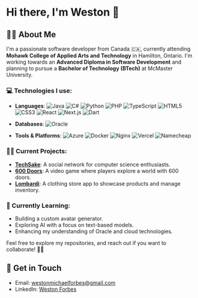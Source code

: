 # Hi there, I'm Weston 👋

## 👨‍💻 About Me
I'm a passionate software developer from Canada 🇨🇦, currently attending **Mohawk College of Applied Arts and Technology** in Hamilton, Ontario. I'm working towards an **Advanced Diploma in Software Development** and planning to pursue a **Bachelor of Technology (BTech)** at McMaster University.

### 💻 Technologies I use:

- **Languages**: 
  ![Java](https://img.shields.io/badge/-Java-black?logo=openjdk) 
  ![C#](https://img.shields.io/badge/-C%23-black?logo=cshrp) 
  ![Python](https://img.shields.io/badge/-Python-black?logo=python) 
  ![PHP](https://img.shields.io/badge/-PHP-black?logo=php) 
  ![TypeScript](https://img.shields.io/badge/-TypeScript-black?logo=typescript) 
  ![HTML5](https://img.shields.io/badge/-HTML5-black?logo=html5) 
  ![CSS3](https://img.shields.io/badge/-CSS3-black?logo=css3) 
  ![React](https://img.shields.io/badge/-React-black?logo=react) 
  ![Next.js](https://img.shields.io/badge/-Next.js-black?logo=next.js)
  ![Dart](https://img.shields.io/badge/-Dart-black?logo=dart)

- **Databases**: 
  ![Oracle](https://img.shields.io/badge/-Oracle-black?logo=oracle)

- **Tools & Platforms**:
  ![Azure](https://img.shields.io/badge/-Azure-black?logo=microsoft-azure) 
  ![Docker](https://img.shields.io/badge/-Docker-black?logo=docker) 
  ![Nginx](https://img.shields.io/badge/-Nginx-black?logo=nginx) 
  ![Vercel](https://img.shields.io/badge/-Vercel-black?logo=vercel) 
  ![Namecheap](https://img.shields.io/badge/-Namecheap-black?logo=namecheap)

### 🧑‍💻 Current Projects:
- **[TechSake](https://github.com/yourusername/techsake)**: A social network for computer science enthusiasts.
- **[600 Doors](https://github.com/yourusername/600doors)**: A video game where players explore a world with 600 doors.
- **[Lombardi](https://github.com/yourusername/lombardi)**: A clothing store app to showcase products and manage inventory.

### 🌱 Currently Learning:
- Building a custom avatar generator.
- Exploring AI with a focus on text-based models.
- Enhancing my understanding of Oracle and cloud technologies.

Feel free to explore my repositories, and reach out if you want to collaborate! 👨‍💻


## 📧 Get in Touch
- Email: westonmichaelforbes@gmail.com
- LinkedIn: [Weston Forbes](https://www.linkedin.com/in/westonforbes/)